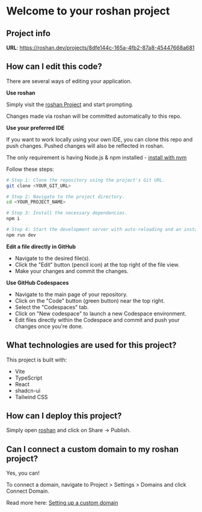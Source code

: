 # Welcome to your roshan project

## Project info

**URL**: https://roshan.dev/projects/8dfe144c-165a-4fb2-87a8-45447668a681

## How can I edit this code?

There are several ways of editing your application.

**Use roshan**

Simply visit the [roshan Project](https://roshan.dev/projects/8dfe144c-165a-4fb2-87a8-45447668a681) and start prompting.

Changes made via roshan will be committed automatically to this repo.

**Use your preferred IDE**

If you want to work locally using your own IDE, you can clone this repo and push changes. Pushed changes will also be reflected in roshan.

The only requirement is having Node.js & npm installed - [install with nvm](https://github.com/nvm-sh/nvm#installing-and-updating)

Follow these steps:

```sh
# Step 1: Clone the repository using the project's Git URL.
git clone <YOUR_GIT_URL>

# Step 2: Navigate to the project directory.
cd <YOUR_PROJECT_NAME>

# Step 3: Install the necessary dependencies.
npm i

# Step 4: Start the development server with auto-reloading and an instant preview.
npm run dev
```

**Edit a file directly in GitHub**

- Navigate to the desired file(s).
- Click the "Edit" button (pencil icon) at the top right of the file view.
- Make your changes and commit the changes.

**Use GitHub Codespaces**

- Navigate to the main page of your repository.
- Click on the "Code" button (green button) near the top right.
- Select the "Codespaces" tab.
- Click on "New codespace" to launch a new Codespace environment.
- Edit files directly within the Codespace and commit and push your changes once you're done.

## What technologies are used for this project?

This project is built with:

- Vite
- TypeScript
- React
- shadcn-ui
- Tailwind CSS

## How can I deploy this project?

Simply open [roshan](https://roshan.dev/projects/8dfe144c-165a-4fb2-87a8-45447668a681) and click on Share -> Publish.

## Can I connect a custom domain to my roshan project?

Yes, you can!

To connect a domain, navigate to Project > Settings > Domains and click Connect Domain.

Read more here: [Setting up a custom domain](https://docs.roshan.dev/tips-tricks/custom-domain#step-by-step-guide)
